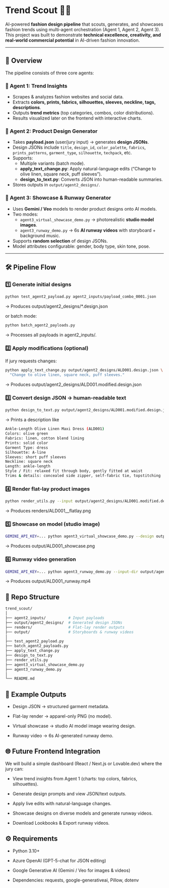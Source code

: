 # Trend Scout 👗🤖

AI-powered **fashion design pipeline** that scouts, generates, and showcases fashion trends using multi-agent orchestration (Agent 1, Agent 2, Agent 3).  
This project was built to demonstrate **technical excellence, creativity, and real-world commercial potential** in AI-driven fashion innovation.  

---

## 🚀 Overview

The pipeline consists of three core agents:

### 🧠 Agent 1: Trend Insights  
- Scrapes & analyzes fashion websites and social data.  
- Extracts **colors, prints, fabrics, silhouettes, sleeves, neckline, tags, descriptions**.  
- Outputs **trend metrics** (top categories, combos, color distributions).  
- Results visualized later on the frontend with interactive charts.  

### 🎨 Agent 2: Product Design Generator  
- Takes **payload.json** (user/jury input) → generates **design JSONs**.  
- Design JSONs include `title`, `design_id`, `color_palette`, `fabrics`, `prints_patterns`, `garment_type`, `silhouette`, `techpack`, etc.  
- Supports:  
  - Multiple variants (batch mode).  
  - **apply_text_change.py**: Apply natural-language edits (“Change to olive linen, square neck, puff sleeves”).  
  - **design_to_text.py**: Converts JSON into human-readable summaries.  
- Stores outputs in `output/agent2_designs/`.

### 👗 Agent 3: Showcase & Runway Generator  
- Uses **Gemini / Veo** models to render product designs onto AI models.  
- Two modes:  
  - `agent3_virtual_showcase_demo.py` → photorealistic **studio model images**.  
  - `agent3_runway_demo.py` → 6s **AI runway videos** with storyboard + background music.  
- Supports **random selection** of design JSONs.  
- Model attributes configurable: gender, body type, skin tone, pose.  

---

## 🛠️ Pipeline Flow

### 1️⃣ Generate initial designs  
```bash
python test_agent2_payload.py agent2_inputs/payload_combo_0001.json
```
→ Produces output/agent2_designs/*.design.json

or batch mode:

```bash
python batch_agent2_payloads.py
```
→ Processes all payloads in agent2_inputs/.


### 2️⃣ Apply modifications (optional)
If jury requests changes:
```bash
python apply_text_change.py output/agent2_designs/ALD001.design.json \
  "Change to olive linen, square neck, puff sleeves."
```
→ Produces output/agent2_designs/ALD001.modified.design.json


### 3️⃣ Convert design JSON → human-readable text
```bash
python design_to_text.py output/agent2_designs/ALD001.modified.design.json
```
→ Prints a description like
```bash
Ankle-Length Olive Linen Maxi Dress (ALD001)
Colors: olive green
Fabrics: linen, cotton blend lining
Prints: solid color
Garment Type: dress
Silhouette: A-line
Sleeves: short puff sleeves
Neckline: square neck
Length: ankle-length
Style / Fit: relaxed fit through body, gently fitted at waist
Trims & details: concealed side zipper, self-fabric tie, topstitching
```

### 4️⃣ Render flat-lay product images
```bash
python render_utils.py --input output/agent2_designs/ALD001.modified.design.json --variant flatlay
```
→ Produces renders/ALD001__flatlay.png


### 5️⃣ Showcase on model (studio image)
```bash
GEMINI_API_KEY=... python agent3_virtual_showcase_demo.py --design output/agent2_designs/ALD001.modified.design.json
```
→ Produces output/ALD001_showcase.png


### 6️⃣ Runway video generation
```bash
GEMINI_API_KEY=... python agent3_runway_demo.py --input-dir output/agent2_designs --limit 1
```
→ Produces output/ALD001_runway.mp4


## 📂 Repo Structure
```bash
trend_scout/
│
├── agent2_inputs/          # Input payloads
├── output/agent2_designs/  # Generated design JSONs
├── renders/                # Flat-lay render outputs
├── output/                 # Storyboards & runway videos
│
├── test_agent2_payload.py
├── batch_agent2_payloads.py
├── apply_text_change.py
├── design_to_text.py
├── render_utils.py
├── agent3_virtual_showcase_demo.py
├── agent3_runway_demo.py
│
└── README.md
```

## 🎥 Example Outputs

- Design JSON → structured garment metadata.

- Flat-lay render → apparel-only PNG (no model).

- Virtual showcase → studio AI model image wearing design.

- Runway video → 6s AI-generated runway demo.

## 🌐 Future Frontend Integration

We will build a simple dashboard (React / Next.js or Lovable.dev) where the jury can:

- View trend insights from Agent 1 (charts: top colors, fabrics, silhouettes).

- Generate design prompts and view JSON/text outputs.

- Apply live edits with natural-language changes.

- Showcase designs on diverse models and generate runway videos.

- Download Lookbooks & Export runway videos.

## ⚙️ Requirements

- Python 3.10+

- Azure OpenAI (GPT-5-chat for JSON editing)

- Google Generative AI (Gemini / Veo for images & videos)

- Dependencies: requests, google-generativeai, Pillow, dotenv
